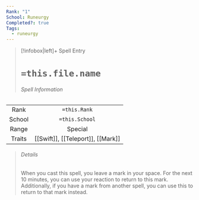 ```yaml
---
Rank: "1"
School: Runeurgy
Completed?: true
Tags:
  - runeurgy
---
```

> [!infobox|left]+ Spell Entry
> # `=this.file.name`
> ###### Spell Information
|        |                                   |
|:------:|:---------------------------------:|
|  Rank  |           `=this.Rank`            |
| School |          `=this.School`           |
| Range  |              Special              |
| Traits | [[Swift]], [[Teleport]], [[Mark]] |
> ###### *Details*
> When you cast this spell, you leave a mark in your space. For the next 10 minutes, you can use your reaction to return to this mark. Additionally, if you have a mark from another spell, you can use this to return to that mark instead.
